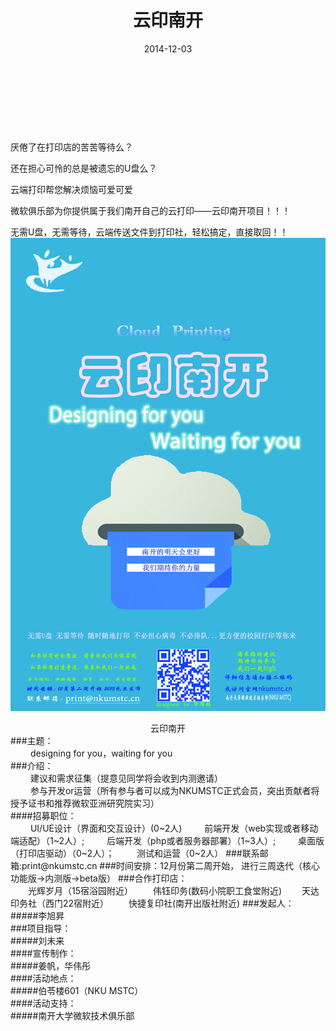 ﻿---
layout: post
title:  "云印南开"
date:   2014-12-03
categories: 俱乐部活动
tag: 活动
---
<br/><br/><br/><br/>

厌倦了在打印店的苦苦等待么？<br/>

还在担心可怜的总是被遗忘的U盘么？<br/>

云端打印帮您解决烦恼可爱可爱<br/>

微软俱乐部为你提供属于我们南开自己的云打印——云印南开项目！！！<br/>

无需U盘，无需等待，云端传送文件到打印社，轻松搞定，直接取回！！<br/>
![云打印海报](/static/img/2014-12-03-yunyinnankai.jpg)
<center>云印南开</center>
###主题：<br/>
&#8195;&#8195;
designing for you，waiting for you<br/>
###介绍：<br/>
&#8195;&#8195;
建议和需求征集（提意见同学将会收到内测邀请）<br/>
&#8195;&#8195;
参与开发or运营（所有参与者可以成为NKUMSTC正式会员，突出贡献者将授予证书和推荐微软亚洲研究院实习）<br/>
####招募职位：<br/>
&#8195;&#8195;
UI/UE设计（界面和交互设计）(0~2人)
&#8195;&#8195;
前端开发（web实现或者移动端适配）（1~2人）;
&#8195;&#8195;
后端开发（php或者服务器部署）（1~3人）;
&#8195;&#8195;
桌面版（打印店驱动）（0~2人）；
&#8195;&#8195;
测试和运营（0~2人）
###联系邮箱:print@nkumstc.cn
###时间安排：12月份第二周开始，
	       进行三周迭代（核心功能版->内测版->beta版）
###合作打印店：<br/>
&#8195;&#8195;光辉岁月（15宿浴园附近）
&#8195;&#8195;伟钰印务(数码小院职工食堂附近)
&#8195;&#8195;天达印务社（西门22宿附近）
&#8195;&#8195;快捷复印社(南开出版社附近)
###发起人：<br/>#####李旭昇
<br/>
###项目指导：<br/>#####刘未来
<br/>
####宣传制作：<br/>#####姜帆，华伟彤
<br/>
####活动地点：<br/>#####伯苓楼601（NKU MSTC）
<br/>
####活动支持：<br/>#####南开大学微软技术俱乐部
<br/>





